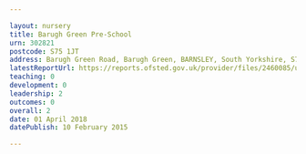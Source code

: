 ```yaml
---

layout: nursery
title: Barugh Green Pre-School
urn: 302821
postcode: S75 1JT
address: Barugh Green Road, Barugh Green, BARNSLEY, South Yorkshire, S75 1JT
latestReportUrl: https://reports.ofsted.gov.uk/provider/files/2460085/urn/302821.pdf
teaching: 0
development: 0
leadership: 2
outcomes: 0
overall: 2
date: 01 April 2018 
datePublish: 10 February 2015

---
```

